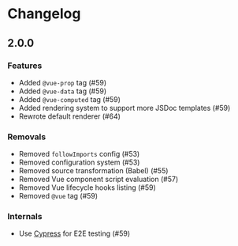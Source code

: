 # Changelog

## 2.0.0

### Features

- Added `@vue-prop` tag (#59)
- Added `@vue-data` tag (#59)
- Added `@vue-computed` tag (#59)
- Added rendering system to support more JSDoc templates (#59)
- Rewrote default renderer (#64)

### Removals 

- Removed `followImports` config (#53)
- Removed configuration system (#53)
- Removed source transformation (Babel) (#55)
- Removed Vue component script evaluation (#57)
- Removed Vue lifecycle hooks listing (#59)
- Removed `@vue` tag (#59)

### Internals

- Use [Cypress](https://cypress.io) for E2E testing (#59)
